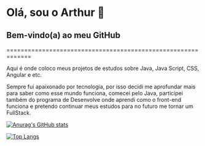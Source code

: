 # Olá, sou o Arthur :call_me_hand:

## Bem-vindo(a) ao meu GitHub 

=============================================================

Aqui é onde coloco meus projetos de estudos sobre Java, Java Script, CSS, Angular e etc.

Sempre fui apaixonado por tecnologia, por isso decidi me aprofundar mais para saber como esse mundo funciona, comecei pelo Java, participei também do programa de Desenvolve onde aprendi como o front-end funciona e pretendo continuar meus estudos para no futuro me tornar um FullStack.



[![Anurag's GitHub stats](https://github-readme-stats.vercel.app/api?username=arthurs159)](https://github.com/anuraghazra/github-readme-stats)

[![Top Langs](https://github-readme-stats.vercel.app/api/top-langs/?username=arthurs159&layout=compact)](https://github.com/anuraghazra/github-readme-stats)


